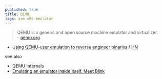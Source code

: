```yaml
---
published: true
title: QEMU
tags: arm x86 emulator
---
```

> QEMU is a generic and open source machine emulator and virtualizer. - [qemu.org](https://www.qemu.org/)

- [Using QEMU-user emulation to reverse engineer binaries](https://ariadne.space/2021/05/05/using-qemu-user-emulation-to-reverse-engineer-binaries/) / [HN](https://news.ycombinator.com/item?id=27046272)


see also
- [QEMU Internals](https://news.ycombinator.com/item?id=26941744)
- [Emulating an emulator inside itself. Meet Blink](https://news.ycombinator.com/item?id=34250352)